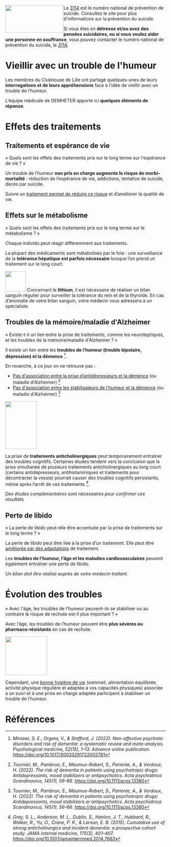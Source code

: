 <div class="tel_3114">
    <img src="{{ ASSET static/misc/3114.webp }}" width="183" height="86" style="float: left;" alt="" />
    <div>
        <p>Le <a href="https://3114.fr/">3114</a> est le numéro national de prévention de suicide. Consultez le site pour plus d'informations sur la prévention du suicide.
        <p>Si vous êtes en <b>détresse et/ou avez des pensées suicidaires, ou si vous voulez aider une personne en souffrance</b>, vous pouvez contacter le numéro national de prévention du suicide, le <a href="tel:3114">3114</a>.
    </div>
</div>

# Vieillir avec un trouble de l'humeur

Les membres du Clubhouse de Lille ont partagé quelques-unes de leurs **interrogations et de leurs appréhensions** face à l’idée de vieillir avec un trouble de l’humeur.

L’équipe médicale de DEMHETER apporte ici **quelques éléments de réponse**.

# Effets des traitements

## Traitements et espérance de vie

<div class="quotes">
    <div class="content">
        <img src="{{ ASSET static/clubhouse/question.png }}" alt="" />
        <div>« Quels sont les effets des traitements pris sur le long terme sur l'espérance de vie ? »</div>
    </div>
</div>

Un trouble de l’humeur **non pris en charge augmente le risque de morbi-mortalité** : réduction de l’espérance de vie, addictions, tentative de suicide, décès par suicide.

Suivre un <u>traitement permet de réduire ce risque</u> et d’améliorer la qualité de vie.

## Effets sur le métabolisme

<div class="quotes">
    <div class="content">
        <img src="{{ ASSET static/clubhouse/question.png }}" alt="" />
        <div>« Quels sont les effets des traitements pris sur le long terme sur le métabolisme ? »</div>
    </div>
</div>

Chaque individu peut réagir différemment aux traitements.

La plupart des médicaments sont métabolisés par le foie : une surveillance de la **tolérance hépatique est parfois nécessaire** lorsque l’on prend un traitement sur le long court.

<p>
    <img src="{{ ASSET static/clubhouse/lithium.png }}" class="inline" width="64" height="64" alt="" />
    Concernant le <b>lithium</b>, il est nécessaire de réaliser un bilan sanguin régulier pour surveiller la tolérance du rein et de la thyroïde. En cas d’anomalie de votre bilan sanguin, votre médecin vous adressera à un spécialiste.
</p>

## Troubles de la mémoire/maladie d'Alzheimer

<div class="quotes">
    <div class="content">
        <img src="{{ ASSET static/clubhouse/question.png }}" alt="" />
        <div>« Existe-t-il un lien entre la prise de traitements, comme les neuroleptiques, et les troubles de la mémoire/maladie d'Alzheimer ? »</div>
    </div>
</div>

Il existe un lien entre les **troubles de l’humeur (trouble bipolaire, dépression) et la démence** [^1].

En revanche, à ce jour on ne retrouve pas :

- <u>Pas d'association entre la prise d’antidépresseurs et la démence</u> (ou maladie d'Alzheimer) [^2]
- <u>Pas d'association entre les stabilisateurs de l'humeur et la démence</u> (ou maladie d'Alzheimer) [^2]

<img src="{{ ASSET static/clubhouse/people2.png }}" class="inline" width="99" height="149" alt="" />

La prise de **traitements anticholinergiques** peut temporairement entraîner des troubles cognitifs. Certaines études tendent vers la conclusion que la prise simultanée de plusieurs traitements anticholinergiques au long court (certains antidépresseurs, antihistaminiques et traitements pour décontracter la vessie) pourrait causer des troubles cognitifs persistants, même après l’arrêt de ces traitements [^3].

*Des études complémentaires sont nécessaires pour confirmer ces résultats.*

## Perte de libido

<div class="quotes">
    <div class="content">
        <img src="{{ ASSET static/clubhouse/question.png }}" alt="" />
        <div>« La perte de libido peut-elle être accentuée par la prise de traitements sur le long terme ? »</div>
    </div>
</div>

La perte de libido peut être liée à la prise d’un traitement. Elle peut être <u>améliorée par des adaptations</u> de traitement.

Les **troubles de l’humeur, l’âge et les maladies cardiovasculaires** peuvent également entraîner une perte de libido.

*Un bilan doit être réalisé auprès de votre médecin traitant.*

# Évolution des troubles

<div class="quotes">
    <div class="content">
        <img src="{{ ASSET static/clubhouse/question.png }}" alt="" />
        <div>« Avec l'âge, les troubles de l'humeur peuvent-ils se stabiliser ou au contraire le risque de rechute est-il plus important ? »</div>
    </div>
</div>

Avec l’âge, les troubles de l’humeur peuvent être **plus sévères ou pharmaco-résistants** en cas de rechute.

<img src="{{ ASSET static/clubhouse/people3.png }}" class="inline right" width="131" height="121" alt="" />

Cependant, une <u>bonne hygiène de vie</u> (sommeil, alimentation équilibrée, activité physique régulière et adaptée à vos capacités physiques) associée à un suivi et à une prise en charge adaptée participent à stabiliser un trouble de l’humeur.

# Références

[^1]: *Miniawi, S. E., Orgeta, V., & Stafford, J. (2022). Non-affective psychotic disorders and risk of dementia: a systematic review and meta-analysis. Psychological medicine, 52(15), 1–13. Advance online publication.* https://doi.org/10.1017/S0033291722002781
[^2]: *Tournier, M., Pambrun, E., Maumus-Robert, S., Pariente, A., & Verdoux, H. (2022). The risk of dementia in patients using psychotropic drugs: Antidepressants, mood stabilizers or antipsychotics. Acta psychiatrica Scandinavica, 145(1), 56–66.* https://doi.org/10.1111/acps.13380
[^3]: *Gray, S. L., Anderson, M. L., Dublin, S., Hanlon, J. T., Hubbard, R., Walker, R., Yu, O., Crane, P. K., & Larson, E. B. (2015). Cumulative use of strong anticholinergics and incident dementia: a prospective cohort study. JAMA internal medicine, 175(3), 401–407.* https://doi.org/10.1001/jamainternmed.2014.7663
